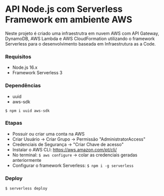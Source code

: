 # API Node.js com Serverless Framework em ambiente AWS

Neste projeto é criado uma infraestrutra em nuvem AWS com API Gateway, DynamoDB, AWS Lambda e AWS CloudFormation utilizando o framework Serverless para o desenvolvimento baseada em Infraestrutura as a Code.

### Requisitos

- Node.js 16.x
- Framework Serverless 3

### Dependências

- uuid
- aws-sdk

```$ npm i uuid aws-sdk```

### Etapas

- Possuir ou criar uma conta na AWS
- Criar Usuário -> Criar Grupo -> Permissão "AdministratorAccess"
- Credenciais de Segurança -> "Criar Chave de acesso"
- Instalar o AWS CLI: https://aws.amazon.com/pt/cli/
- No terminal: ```$ aws configure``` -> colar as credenciais geradas anteriormente
- Configurar o framework Serverless: ```$ npm i -g serverless```


### Deploy

```$ serverless deploy```

